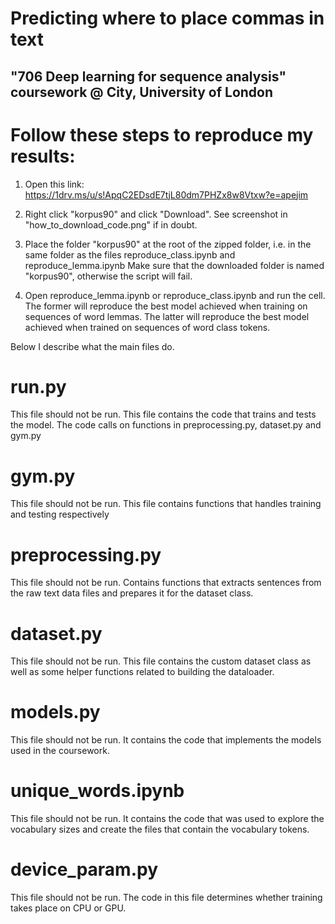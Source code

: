 # Predicting where to place commas in text
 
 ## "706 Deep learning for sequence analysis" coursework @ City, University of London

# Follow these steps to reproduce my results:

1. Open this link: https://1drv.ms/u/s!ApqC2EDsdE7tjL80dm7PHZx8w8Vtxw?e=apejim

2. Right click "korpus90" and click "Download". See screenshot in "how_to_download_code.png" if in doubt.

3. Place the folder "korpus90" at the root of the zipped folder, i.e. in the same folder as the files reproduce_class.ipynb and reproduce_lemma.ipynb
Make sure that the downloaded folder is named "korpus90", otherwise the script will fail. 

4. Open reproduce_lemma.ipynb or reproduce_class.ipynb and run the cell. The former will reproduce the best model achieved when training on sequences of word lemmas. The latter will reproduce the best model achieved when trained on sequences of word class tokens. 




Below I describe what the main files do.

# run.py
This file should not be run. This file contains the code that trains and tests the model. The code calls on functions in preprocessing.py, dataset.py and gym.py

# gym.py
This file should not be run. This file contains functions that handles training and testing respectively

# preprocessing.py
This file should not be run. Contains functions that extracts sentences from the raw text data files and prepares it for the dataset class.

# dataset.py
This file should not be run. This file contains the custom dataset class as well as some helper functions related to building the dataloader. 

# models.py
This file should not be run. It contains the code that implements the models used in the coursework. 

# unique_words.ipynb
This file should not be run. It contains the code that was used to explore the vocabulary sizes and create the files that contain the vocabulary tokens. 

# device_param.py
This file should not be run. The code in this file determines whether training takes place on CPU or GPU. 
